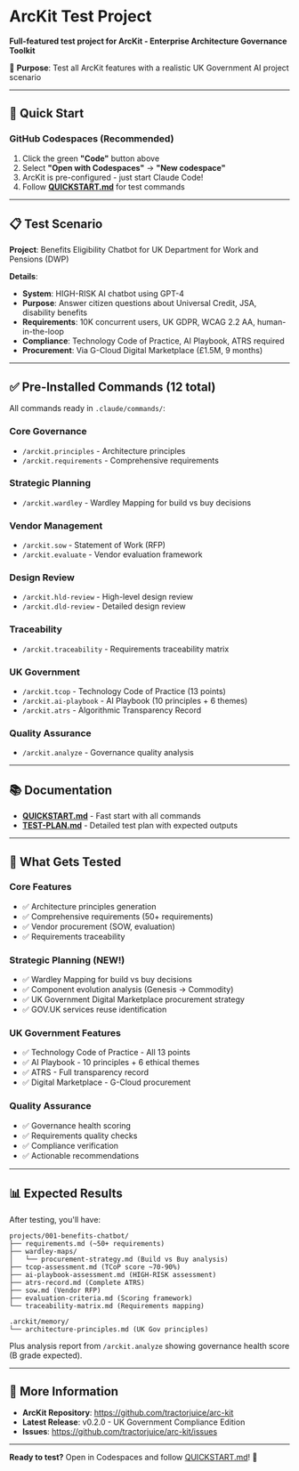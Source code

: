 # ArcKit Test Project

**Full-featured test project for ArcKit - Enterprise Architecture Governance Toolkit**

🎯 **Purpose**: Test all ArcKit features with a realistic UK Government AI project scenario

---

## 🚀 Quick Start

### GitHub Codespaces (Recommended)

1. Click the green **"Code"** button above
2. Select **"Open with Codespaces"** → **"New codespace"**
3. ArcKit is pre-configured - just start Claude Code!
4. Follow **[QUICKSTART.md](QUICKSTART.md)** for test commands

---

## 📋 Test Scenario

**Project**: Benefits Eligibility Chatbot for UK Department for Work and Pensions (DWP)

**Details**:
- **System**: HIGH-RISK AI chatbot using GPT-4
- **Purpose**: Answer citizen questions about Universal Credit, JSA, disability benefits
- **Requirements**: 10K concurrent users, UK GDPR, WCAG 2.2 AA, human-in-the-loop
- **Compliance**: Technology Code of Practice, AI Playbook, ATRS required
- **Procurement**: Via G-Cloud Digital Marketplace (£1.5M, 9 months)

---

## ✅ Pre-Installed Commands (12 total)

All commands ready in `.claude/commands/`:

### Core Governance
- `/arckit.principles` - Architecture principles
- `/arckit.requirements` - Comprehensive requirements

### Strategic Planning
- `/arckit.wardley` - Wardley Mapping for build vs buy decisions

### Vendor Management
- `/arckit.sow` - Statement of Work (RFP)
- `/arckit.evaluate` - Vendor evaluation framework

### Design Review
- `/arckit.hld-review` - High-level design review
- `/arckit.dld-review` - Detailed design review

### Traceability
- `/arckit.traceability` - Requirements traceability matrix

### UK Government
- `/arckit.tcop` - Technology Code of Practice (13 points)
- `/arckit.ai-playbook` - AI Playbook (10 principles + 6 themes)
- `/arckit.atrs` - Algorithmic Transparency Record

### Quality Assurance
- `/arckit.analyze` - Governance quality analysis

---

## 📚 Documentation

- **[QUICKSTART.md](QUICKSTART.md)** - Fast start with all commands
- **[TEST-PLAN.md](TEST-PLAN.md)** - Detailed test plan with expected outputs

---

## 🎯 What Gets Tested

### Core Features
- ✅ Architecture principles generation
- ✅ Comprehensive requirements (50+ requirements)
- ✅ Vendor procurement (SOW, evaluation)
- ✅ Requirements traceability

### Strategic Planning (NEW!)
- ✅ Wardley Mapping for build vs buy decisions
- ✅ Component evolution analysis (Genesis → Commodity)
- ✅ UK Government Digital Marketplace procurement strategy
- ✅ GOV.UK services reuse identification

### UK Government Features
- ✅ Technology Code of Practice - All 13 points
- ✅ AI Playbook - 10 principles + 6 ethical themes
- ✅ ATRS - Full transparency record
- ✅ Digital Marketplace - G-Cloud procurement

### Quality Assurance
- ✅ Governance health scoring
- ✅ Requirements quality checks
- ✅ Compliance verification
- ✅ Actionable recommendations

---

## 📊 Expected Results

After testing, you'll have:

```
projects/001-benefits-chatbot/
├── requirements.md (~50+ requirements)
├── wardley-maps/
│   └── procurement-strategy.md (Build vs Buy analysis)
├── tcop-assessment.md (TCoP score ~70-90%)
├── ai-playbook-assessment.md (HIGH-RISK assessment)
├── atrs-record.md (Complete ATRS)
├── sow.md (Vendor RFP)
├── evaluation-criteria.md (Scoring framework)
└── traceability-matrix.md (Requirements mapping)

.arckit/memory/
└── architecture-principles.md (UK Gov principles)
```

Plus analysis report from `/arckit.analyze` showing governance health score (B grade expected).

---

## 📖 More Information

- **ArcKit Repository**: https://github.com/tractorjuice/arc-kit
- **Latest Release**: v0.2.0 - UK Government Compliance Edition
- **Issues**: https://github.com/tractorjuice/arc-kit/issues

---

**Ready to test?** Open in Codespaces and follow [QUICKSTART.md](QUICKSTART.md)! 🚀
